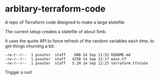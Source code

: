 # arbitary-terraform-code

A repo of Terraform code designed to make a large statefile.

The current setup creates a statefile of about 5mb.

It uses the quote API to force refresh of the random variables each time, to get things churning a bit.

````
-rw-r--r--  1 psouter  staff    88B 14 Sep 11:52 README.md
-rw-r--r--  1 psouter  staff   425B 14 Sep 12:17 main.tf
-rw-r--r--  1 psouter  staff   5.1M 14 Sep 12:23 terraform.tfstate
````

Trigger a run!
